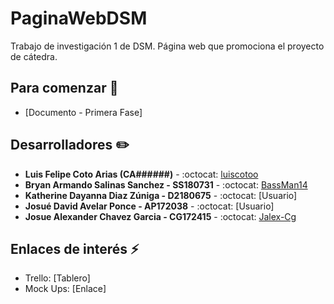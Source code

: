# PaginaWebDSM
Trabajo de investigación 1 de DSM. Página web que promociona el proyecto de cátedra.

## Para comenzar :rocket:
* [Documento - Primera Fase] 

## Desarrolladores :pencil2:
* **Luis Felipe Coto Arias (CA######)** - :octocat: [luiscotoo](https://github.com/luiscotoo)
* **Bryan Armando Salinas Sanchez - SS180731** - :octocat: [BassMan14](https://github.com/BassMan14)
* **Katherine Dayanna Diaz Zúniga - D2180675** - :octocat: [Usuario]
* **Josué David Avelar Ponce - AP172038** - :octocat: [Usuario]
* **Josue Alexander Chavez Garcia - CG172415** - :octocat: [Jalex-Cg](https://github.com/Jalex-Cg)

## Enlaces de interés :zap:
* Trello: [Tablero]
* Mock Ups: [Enlace]